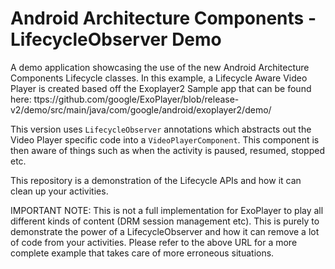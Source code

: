 # Android Architecture Components - LifecycleObserver Demo

A demo application showcasing the use of the new Android Architecture Components Lifecycle classes. 
In this example, a Lifecycle Aware Video Player is created based off the Exoplayer2 Sample app that can be found here: 
ttps://github.com/google/ExoPlayer/blob/release-v2/demo/src/main/java/com/google/android/exoplayer2/demo/


This version uses `LifecycleObserver` annotations which abstracts out the Video Player specific code into a `VideoPlayerComponent`.
This component is then aware of things such as when the activity is paused, resumed, stopped etc.

This repository is a demonstration of the Lifecycle APIs and how it can clean up your activities. 

IMPORTANT NOTE: This is not a full implementation for ExoPlayer to play all different kinds of content (DRM session management etc).
This is purely to demonstrate the power of a LifecycleObserver and how it can remove a lot of code from your activities.
Please refer to the above URL for a more complete example that takes care of more erroneous situations.
